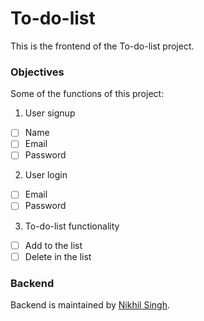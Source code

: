 # To-do-list

This is the frontend of the To-do-list project.

### Objectives

Some of the functions of this project:

1. User signup 
  - [ ] Name 
  - [ ] Email
  - [ ] Password
2. User login
  - [ ] Email
  - [ ] Password
3. To-do-list functionality
  - [ ] Add to the list
  - [ ] Delete in the list
 
 ### Backend
 
 Backend is maintained by [Nikhil Singh](https://github.com/nikhils4/To-do-list-backend).
